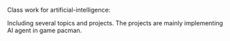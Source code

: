 Class work for artificial-intelligence:

Including several topics and projects. The projects are mainly implementing AI agent in game pacman.
